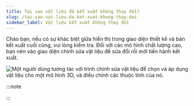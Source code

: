 ```yaml
---
title: Tại sao vật liệu đã kết xuất không thay đổi?
slug: /tai-sao-vat-lieu-da-ket-xuat-khong-thay-doi
sidebar_label: Vật liệu kết xuất không thay đổi
---
```


Chào bạn, nếu có sự khác biệt giữa hiển thị trong giao diện thiết kế và bản kết xuất cuối cùng, vui lòng kiểm tra. Đối với các mô hình chất lượng cao, bạn nên vào giao diện chỉnh sửa vật liệu để sửa đổi rồi mới tiến hành kết xuất.

![Một người dùng tương tác với trình chỉnh sửa vật liệu để chọn và áp dụng vật liệu cho một mô hình 3D, và điều chỉnh các thuộc tính của nó.](https://storage.googleapis.com/jegavn_kb/images/d2c70e58-ed70-4e3f-ae20-1deb084e5567.png)

:::note

:::